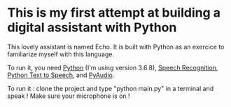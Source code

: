 # This is my first attempt at building a digital assistant with Python

This lovely assistant is named Echo. It is built with Python as an exercice to familiarize myself with this language.

To run it, you need [Python](https://www.python.org/downloads/) (I'm using version 3.6.8), [Speech Recognition](https://pypi.org/project/SpeechRecognition/), [Python Text to Speech](https://pypi.org/project/pyttsx3/), and [PyAudio](https://pypi.org/project/PyAudio/#files).

To run it : clone the project and type "python main.py" in a terminal and speak ! Make sure your microphone is on !
